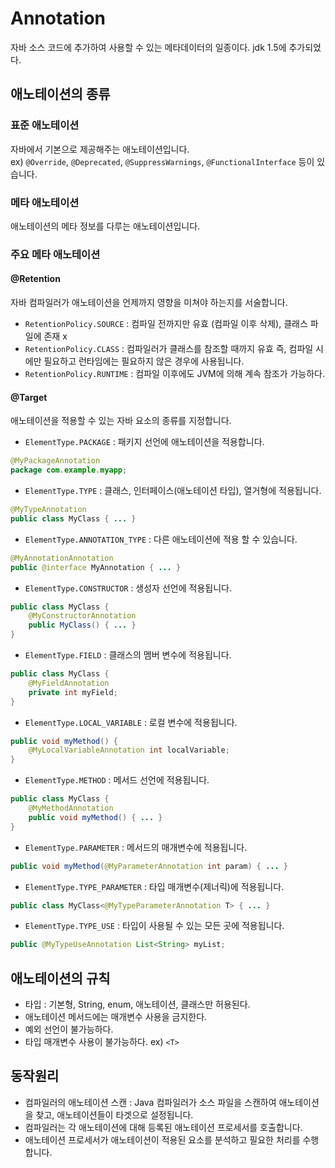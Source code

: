 # Annotation

자바 소스 코드에 추가하여 사용할 수 있는 메타데이터의 일종이다. jdk 1.5에 추가되었다.

## 애노테이션의 종류

### 표준 애노테이션

자바에서 기본으로 제공해주는 애노테이션입니다.  
ex) `@Override`, `@Deprecated`, `@SuppressWarnings`, `@FunctionalInterface` 등이 있습니다.

### 메타 애노테이션

애노테이션의 메타 정보를 다루는 애노테이션입니다.

### 주요 메타 애노테이션

#### @Retention

자바 컴파일러가 애노테이션을 언제까지 영향을 미쳐야 하는지를 서술합니다.

- `RetentionPolicy.SOURCE` : 컴파일 전까지만 유효 (컴파일 이후 삭제), 클래스 파일에 존재 x
- `RetentionPolicy.CLASS` : 컴파일러가 클래스를 참조할 때까지 유효 즉, 컴파일 시에만 필요하고 런타임에는 필요하지 않은 경우에 사용됩니다.
- `RetentionPolicy.RUNTIME` : 컴파일 이후에도 JVM에 의해 계속 참조가 가능하다.

#### @Target

애노테이션을 적용할 수 있는 자바 요소의 종류를 지정합니다.

- `ElementType.PACKAGE` : 패키지 선언에 애노테이션을 적용합니다.

```java
@MyPackageAnnotation
package com.example.myapp;
```

- `ElementType.TYPE` : 클래스, 인터페이스(애노테이션 타입), 열거형에 적용됩니다.

```java
@MyTypeAnnotation
public class MyClass { ... }
```

- `ElementType.ANNOTATION_TYPE` : 다른 애노테이션에 적용 할 수 있습니다.

```java
@MyAnnotationAnnotation
public @interface MyAnnotation { ... }
```

- `ElementType.CONSTRUCTOR` : 생성자 선언에 적용됩니다.

```java
public class MyClass {
    @MyConstructorAnnotation
    public MyClass() { ... }
}
```

- `ElementType.FIELD` : 클래스의 멤버 변수에 적용됩니다.

```java
public class MyClass {
    @MyFieldAnnotation
    private int myField;
}
```

- `ElementType.LOCAL_VARIABLE` : 로컬 변수에 적용됩니다.

```java
public void myMethod() {
    @MyLocalVariableAnnotation int localVariable;
}

```

- `ElementType.METHOD` : 메서드 선언에 적용됩니다.

```java
public class MyClass {
    @MyMethodAnnotation
    public void myMethod() { ... }
}
```

- `ElementType.PARAMETER` : 메서드의 매개변수에 적용됩니다.

```java
public void myMethod(@MyParameterAnnotation int param) { ... }
```

- `ElementType.TYPE_PARAMETER` : 타입 매개변수(제너릭)에 적용됩니다.

```java
public class MyClass<@MyTypeParameterAnnotation T> { ... }
```

- `ElementType.TYPE_USE` : 타입이 사용될 수 있는 모든 곳에 적용됩니다.

```java
public @MyTypeUseAnnotation List<String> myList;
```

## 애노테이션의 규칙

- 타입 : 기본형, String, enum, 애노테이션, 클래스만 허용된다.
- 애노테이션 메서드에는 매개변수 사용을 금지한다.
- 예외 선언이 불가능하다.
- 타입 매개변수 사용이 불가능하다. ex) `<T>`

## 동작원리

- 컴파일러의 애노테이션 스캔 : Java 컴파일러가 소스 파일을 스캔하여 애노테이션을 찾고, 애노테이션들이 타겟으로 설정됩니다.
- 컴파일러는 각 애노테이션에 대해 등록된 애노테이션 프로세서를 호출합니다.
- 애노테이션 프로세서가 애노테이션이 적용된 요소를 분석하고 필요한 처리를 수행합니다.
